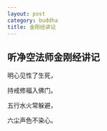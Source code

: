 ```yaml
---
layout: post
category: buddha
title: 金刚经讲记
---
```


## 听净空法师金刚经讲记 ##

明心见性了生死，

持戒修福入佛门。

五行水火常躲避，

六尘声色不染心。